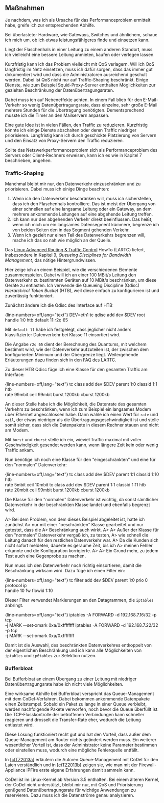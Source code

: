 
## Maßnahmen

Je nachdem, was ich als Ursache für das Performanceproblem ermittelt habe,
greife ich zur entsprechenden Abhilfe.

Bei überlasteter Hardware, wie Gateways, Switches und ähnlichem, schaue
ich mich um, ob ich etwas leistungsfähigeres finde und einsetzen kann.

Liegt der Flaschenhals in einer Leitung zu einem anderen Standort, muss ich
vielleicht eine bessere Leitung anmieten, kaufen oder verlegen lassen.

Kurzfristig kann ich das Problem vielleicht mit QoS verlagern.
Will ich QoS langfristig im Netz einsetzen, muss ich dafür sorgen, dass das
immer gut dokumentiert wird und dass die Administratoren ausreichend
geschult werden.
Dabei ist QoS nicht nur auf Traffic-Shaping beschränkt.
Einige Dienste, wie zum Beispiel Squid-Proxy-Server enthalten Möglichkeiten
zur gezielten Beschränkung der Datenübertragungsraten.

Dabei muss ich auf Nebeneffekte achten.
In einem Fall blieb für den E-Mail-Verkehr so wenig Datenübertragungsrate,
dass einzelne, sehr große E-Mail mehrere Stunden für die Übertragung benötigten.
Dementsprechend musste ich die Timer an den Mailservern anpassen.

Eine gute Idee ist in vielen Fällen, den Traffic zu reduzieren.
Kurzfristig könnte ich einige Dienste abschalten oder deren Traffic niedriger
priorisieren.
Langfristig kann ich durch geschickte Platzierung von Servern und den Einsatz
von Proxy-Servern den Traffic reduzieren.

Sollte das Netzwerkperformanceproblem sich als Performanceproblem des Servers
oder Client-Rechners erweisen, kann ich es wie in Kapitel 7 beschrieben,
angehen.

### Traffic-Shaping

Manchmal bleibt mir nur, den Datenverkehr einzuschränken und zu priorisieren.
Dabei muss ich einige Dinge beachten:

1.  Wenn ich den Datenverkehr beschränken will, muss ich sicherstellen, dass
    ich den Flaschenhals kontrolliere.
    Das ist meist der Übergang von einer schnellen auf eine langsame Leitung
    oder ein Gateway, an dem mehrere ankommende Leitungen auf eine abgehende
    Leitung treffen.
2.  Ich kann nur den abgehenden Verkehr direkt beeinflussen.
    Das heißt, wenn ich mich um ein langsames Datensegment kümmere, begrenze
    ich von beiden Seiten den in das Segment gehenden Verkehr.
3.  Wenn ich gezielt nur einen Teil des Datenverkehrs begrenzen will, mache
    ich das so nah wie möglich an der Quelle.

Das [Linux Advanced Routing & Traffic Control](http://lartc.org/) HowTo
(LARTC) liefert, insbesondere in Kapitel 9, *Queueing Disciplines for
Bandwidth Management*, das nötige Hintergrundwissen.

Hier zeige ich an einem Beispiel, wie die verschiedenen Elemente
zusammenspielen.
Dabei will ich an einer 100 MBit/s Leitung den Datenverkehr zu
bestimmten Geräten auf 10 MBit/s beschränken, um diese Geräte zu entlasten.
Ich verwende die Queueing Discipline (Qdisc) *Hierarchical Token Bucket*
(HTB), weil diese einfach zu konfigurieren ist und zuverlässig funktioniert.

Zunächst ändere ich die Qdisc des Interface auf HTB:

{line-numbers=off,lang="text"}
    DEV=eth1
    tc qdisc add dev $DEV root handle 1:0 htb default 11 r2q 65

Mit `default 11` habe ich festgelegt, dass jeglicher nicht anders
klassifizierter Datenverkehr bei Klasse 11 einsortiert wird.

Die Angabe `r2q 65` dient der Berechnung des Quantums, mit welchem
bestimmt wird, wie der Datenverkehr aufzuteilen ist,
der zwischen dem konfigurierten Minimum und der Obergrenze liegt.
Weitergehende Erläuterungen dazu finden sich in den
[FAQ des LARTC](http://www.docum.org/faq/cache/31.html).

Zu dieser HTB Qdisc füge ich eine Klasse für den gesamten Traffic am
Interface:

{line-numbers=off,lang="text"}
    tc class add dev $DEV parent 1:0 classid 1:1 htb \
       rate 99mbit ceil 99mbit burst 1200kb cburst 1200kb

An dieser Stelle habe ich die Möglichkeit, die Datenrate des gesamten Verkehrs
zu beschränken, wenn ich zum Beispiel ein langsames Modem über Ethernet
angeschlossen habe.
Dann wähle ich einen Wert für `rate` und `ceil`, der etwas niedriger
als die Übertragungsgeschwindigkeit ist und stelle somit sicher, dass sich die
Datenpakete in diesem Rechner stauen und nicht am Modem.

Mit `burst` und `cburst` stelle ich ein, wieviel Traffic maximal mit voller
Geschwindigkeit gesendet werden kann, wenn längere Zeit kein oder wenig
Traffic ankam.

Nun benötige ich noch eine Klasse für den "eingeschränkten" und eine für den
"normalen" Datenverkehr:

{line-numbers=off,lang="text"}
    tc class add dev $DEV parent 1:1 classid 1:10 htb \
       rate 5mbit ceil 10mbit
    tc class add dev $DEV parent 1:1 classid 1:11 htb \
       rate 20mbit ceil 99mbit burst 1200kb cburst 1200kb

Die Klasse für den "normalen" Datenverkehr ist wichtig, da sonst
sämtlicher Datenverkehr in der beschränkten Klasse landet und ebenfalls
begrenzt wird.

A> Bei dem Problem, von dem dieses Beispiel abgeleitet ist, hatte ich zunächst
A> nur mit einer "beschränkten" Klasse gearbeitet und nur getestet, dass die
A> Beschränkung auch wirkt.
A> 
A> Außer der Klasse für den "normalen" Datenverkehr vergaß ich, zu testen,
A> wie schnell die Leitung danach für den restlichen Datenverkehr war.
A> Da die Kunden sich nicht sofort meldeten, dauerte es geraume Zeit, bis ich
A> meinen Fehler erkannte und die Konfiguration korrigierte.
A> 
A> Ein Grund mehr, zu jedem Test auch eine Gegenprobe zu machen.

Nun muss ich den Datenverkehr noch richtig einsortieren, damit die
Beschränkung wirksam wird.
Dazu füge ich einen Filter ein:

{line-numbers=off,lang="text"}
    tc filter add dev $DEV parent 1:0 prio 0 protocol ip \
       handle 10 fw flowid 1:10

Dieser Filter verwendet Markierungen an den Datagrammen, die
`iptables` anbringt.

{line-numbers=off,lang="text"}
    iptables -A FORWARD -d 192.168.7.16/32 -p tcp \
             -j MARK --set-xmark 0xa/0xffffffff 
    iptables -A FORWARD -d 192.168.7.22/32 -p tcp \
             -j MARK --set-xmark 0xa/0xffffffff

Damit ist die Auswahl, des beschränkten Datenverkehres entkoppelt von der
eigentlichen Beschränkung und ich kann alle Möglichkeiten von
`iptables` und `ip6tables` zur Selektion nutzen.

### Bufferbloat

Bei Bufferbloat an einem Übergang zu einer Leitung mit niedriger Datenübertragungsrate
habe ich nicht viele Möglichkeiten.

Eine wirksame Abhilfe bei Bufferbloat verspricht das Queue-Management mit dem
CoDel-Verfahren.
Dabei bekommen ankommende Datenpakete einen Zeitstempel.
Sobald ein Paket zu lange in einer Queue verbleibt, werden nachfolgende Pakete
verworfen, noch bevor die Queue überfüllt ist.
Die TCP-Flusskontrolle der betroffenen Verbindungen kann schneller
reagieren und drosselt die Transfer-Rate eher, wodurch die Leitung entlastet
wird.

Diese Lösung funktioniert recht gut und hat den Vorteil, dass außer dem
Queue-Management am Router nichts geändert werden muss.
Ein weiterer wesentlicher Vorteil ist, dass der Administrator keine Parameter
bestimmen oder einstellen muss, wodurch eine mögliche Fehlerquelle entfällt.

In [[ctTZ2013a](#bib-ct-tz2013a)] erläutern die Autoren Queue-Management mit
CoDel für den Laien verständlich und in
[[ctTZ2013b](#bib-ct-tz2013b)] zeigen sie, wie man mit der Firewall-Appliance
IPFire erste eigene Erfahrungen damit sammeln kann.

CoDel ist im Linux-Kernel ab Version 3.5 enthalten.
Bei einem älteren Kernel, der CoDel nicht unterstützt, bleibt mir nur, mit QoS
und Priorisierung genügend Datenübertragungsrate für wichtige Anwendungen zu reservieren.
Dazu muss ich die Datenströme genau analysieren.

